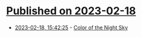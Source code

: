 # [Published on 2023-02-18](index.md)

* [2023-02-18, 15:42:25](https://news.ycombinator.com/item?id=34847682) - [Color of the Night Sky](https://clarkvision.com/articles/color.of.the.night.sky/)
